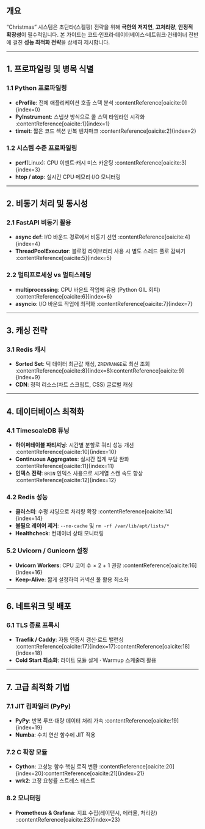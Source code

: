 ## 개요  
“Christmas” 시스템은 초단타(스켈핑) 전략을 위해 **극한의 저지연**, **고처리량**, **안정적 확장성**이 필수적입니다. 본 가이드는 코드·인프라·데이터베이스·네트워크·컨테이너 전반에 걸친 **성능 최적화 전략**을 상세히 제시합니다.

---

## 1. 프로파일링 및 병목 식별

### 1.1 Python 프로파일링  
- **cProfile**: 전체 애플리케이션 호출 스택 분석 :contentReference[oaicite:0]{index=0}  
- **PyInstrument**: 스냅샷 방식으로 콜 스택 타임라인 시각화 :contentReference[oaicite:1]{index=1}  
- **timeit**: 짧은 코드 섹션 반복 벤치마크 :contentReference[oaicite:2]{index=2}  

### 1.2 시스템 수준 프로파일링  
- **perf**(Linux): CPU 이벤트·캐시 미스 카운팅 :contentReference[oaicite:3]{index=3}  
- **htop / atop**: 실시간 CPU·메모리·I/O 모니터링  

---

## 2. 비동기 처리 및 동시성

### 2.1 FastAPI 비동기 활용  
- **async def**: I/O 바운드 경로에서 비동기 선언 :contentReference[oaicite:4]{index=4}  
- **ThreadPoolExecutor**: 블로킹 라이브러리 사용 시 별도 스레드 풀로 감싸기 :contentReference[oaicite:5]{index=5}  

### 2.2 멀티프로세싱 vs 멀티스레딩  
- **multiprocessing**: CPU 바운드 작업에 유용 (Python GIL 회피) :contentReference[oaicite:6]{index=6}  
- **asyncio**: I/O 바운드 작업에 최적화 :contentReference[oaicite:7]{index=7}  

---

## 3. 캐싱 전략

### 3.1 Redis 캐시  
- **Sorted Set**: 틱 데이터 최근값 캐싱, `ZREVRANGE`로 최신 조회 :contentReference[oaicite:8]{index=8}:contentReference[oaicite:9]{index=9}  
- **CDN**: 정적 리소스(차트 스크립트, CSS) 글로벌 캐싱  

---

## 4. 데이터베이스 최적화

### 4.1 TimescaleDB 튜닝  
- **하이퍼테이블 파티셔닝**: 시간별 분할로 쿼리 성능 개선 :contentReference[oaicite:10]{index=10}  
- **Continuous Aggregates**: 실시간 집계 부담 완화 :contentReference[oaicite:11]{index=11}  
- **인덱스 전략**: `BRIN` 인덱스 사용으로 시계열 스캔 속도 향상 :contentReference[oaicite:12]{index=12}  

### 4.2 Redis 성능  
- **클러스터**: 수평 샤딩으로 처리량 확장 :contentReference[oaicite:14]{index=14}  
- **불필요 레이어 제거**: `--no-cache` 및 `rm -rf /var/lib/apt/lists/*`   
- **Healthcheck**: 컨테이너 상태 모니터링  

### 5.2 Uvicorn / Gunicorn 설정  
- **Uvicorn Workers**: CPU 코어 수 × 2 + 1 권장 :contentReference[oaicite:16]{index=16}  
- **Keep-Alive**: 짧게 설정하여 커넥션 풀 활용 최소화  

---

## 6. 네트워크 및 배포

### 6.1 TLS 종료 프록시  
- **Traefik / Caddy**: 자동 인증서 갱신·로드 밸런싱 :contentReference[oaicite:17]{index=17}:contentReference[oaicite:18]{index=18}  
- **Cold Start 최소화**: 라이트 모듈 설계 · Warmup 스케줄러 활용  

---

## 7. 고급 최적화 기법

### 7.1 JIT 컴파일러 (PyPy)  
- **PyPy**: 반복 루프·대량 데이터 처리 가속 :contentReference[oaicite:19]{index=19}  
- **Numba**: 수치 연산 함수에 JIT 적용  

### 7.2 C 확장 모듈  
- **Cython**: 고성능 함수 핵심 로직 변환 :contentReference[oaicite:20]{index=20}:contentReference[oaicite:21]{index=21}  
- **wrk2**: 고정 요청률 스트레스 테스트  

### 8.2 모니터링  
- **Prometheus & Grafana**: 지표 수집(레이턴시, 에러율, 처리량) 
::contentReference[oaicite:23]{index=23}
```